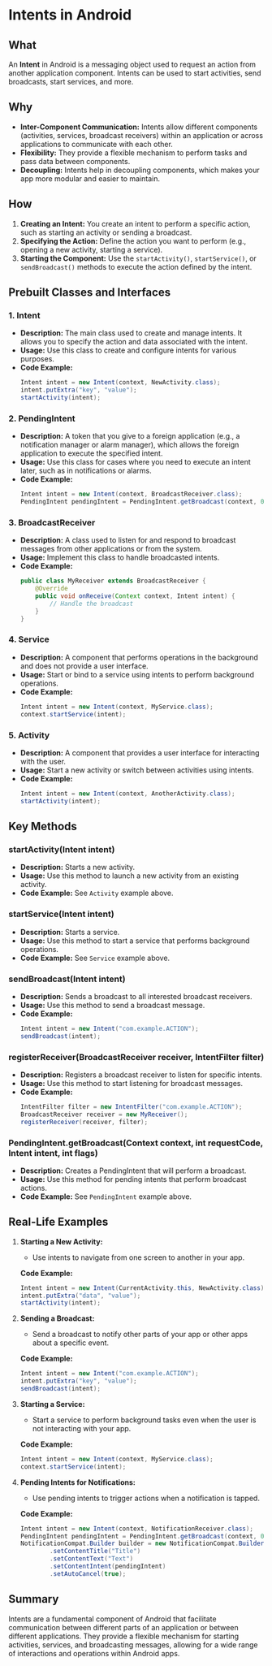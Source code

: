 # Intents in Android

## What

An **Intent** in Android is a messaging object used to request an action from another application component. Intents can be used to start activities, send broadcasts, start services, and more.

## Why

- **Inter-Component Communication:** Intents allow different components (activities, services, broadcast receivers) within an application or across applications to communicate with each other.
- **Flexibility:** They provide a flexible mechanism to perform tasks and pass data between components.
- **Decoupling:** Intents help in decoupling components, which makes your app more modular and easier to maintain.

## How

1. **Creating an Intent:** You create an intent to perform a specific action, such as starting an activity or sending a broadcast.
2. **Specifying the Action:** Define the action you want to perform (e.g., opening a new activity, starting a service).
3. **Starting the Component:** Use the `startActivity()`, `startService()`, or `sendBroadcast()` methods to execute the action defined by the intent.

## Prebuilt Classes and Interfaces

### 1. **Intent**
- **Description:** The main class used to create and manage intents. It allows you to specify the action and data associated with the intent.
- **Usage:** Use this class to create and configure intents for various purposes.
- **Code Example:**
  ```java
  Intent intent = new Intent(context, NewActivity.class);
  intent.putExtra("key", "value");
  startActivity(intent);
  ```

### 2. **PendingIntent**
- **Description:** A token that you give to a foreign application (e.g., a notification manager or alarm manager), which allows the foreign application to execute the specified intent.
- **Usage:** Use this class for cases where you need to execute an intent later, such as in notifications or alarms.
- **Code Example:**
  ```java
  Intent intent = new Intent(context, BroadcastReceiver.class);
  PendingIntent pendingIntent = PendingIntent.getBroadcast(context, 0, intent, 0);
  ```

### 3. **BroadcastReceiver**
- **Description:** A class used to listen for and respond to broadcast messages from other applications or from the system.
- **Usage:** Implement this class to handle broadcasted intents.
- **Code Example:**
  ```java
  public class MyReceiver extends BroadcastReceiver {
      @Override
      public void onReceive(Context context, Intent intent) {
          // Handle the broadcast
      }
  }
  ```

### 4. **Service**
- **Description:** A component that performs operations in the background and does not provide a user interface.
- **Usage:** Start or bind to a service using intents to perform background operations.
- **Code Example:**
  ```java
  Intent intent = new Intent(context, MyService.class);
  context.startService(intent);
  ```

### 5. **Activity**
- **Description:** A component that provides a user interface for interacting with the user.
- **Usage:** Start a new activity or switch between activities using intents.
- **Code Example:**
  ```java
  Intent intent = new Intent(context, AnotherActivity.class);
  startActivity(intent);
  ```

## Key Methods

### **startActivity(Intent intent)**
- **Description:** Starts a new activity.
- **Usage:** Use this method to launch a new activity from an existing activity.
- **Code Example:** See `Activity` example above.

### **startService(Intent intent)**
- **Description:** Starts a service.
- **Usage:** Use this method to start a service that performs background operations.
- **Code Example:** See `Service` example above.

### **sendBroadcast(Intent intent)**
- **Description:** Sends a broadcast to all interested broadcast receivers.
- **Usage:** Use this method to send a broadcast message.
- **Code Example:**
  ```java
  Intent intent = new Intent("com.example.ACTION");
  sendBroadcast(intent);
  ```

### **registerReceiver(BroadcastReceiver receiver, IntentFilter filter)**
- **Description:** Registers a broadcast receiver to listen for specific intents.
- **Usage:** Use this method to start listening for broadcast messages.
- **Code Example:**
  ```java
  IntentFilter filter = new IntentFilter("com.example.ACTION");
  BroadcastReceiver receiver = new MyReceiver();
  registerReceiver(receiver, filter);
  ```

### **PendingIntent.getBroadcast(Context context, int requestCode, Intent intent, int flags)**
- **Description:** Creates a PendingIntent that will perform a broadcast.
- **Usage:** Use this method for pending intents that perform broadcast actions.
- **Code Example:** See `PendingIntent` example above.

## Real-Life Examples

1. **Starting a New Activity:**
   - Use intents to navigate from one screen to another in your app.

   **Code Example:**
   ```java
   Intent intent = new Intent(CurrentActivity.this, NewActivity.class);
   intent.putExtra("data", "value");
   startActivity(intent);
   ```

2. **Sending a Broadcast:**
   - Send a broadcast to notify other parts of your app or other apps about a specific event.

   **Code Example:**
   ```java
   Intent intent = new Intent("com.example.ACTION");
   intent.putExtra("key", "value");
   sendBroadcast(intent);
   ```

3. **Starting a Service:**
   - Start a service to perform background tasks even when the user is not interacting with your app.

   **Code Example:**
   ```java
   Intent intent = new Intent(context, MyService.class);
   context.startService(intent);
   ```

4. **Pending Intents for Notifications:**
   - Use pending intents to trigger actions when a notification is tapped.

   **Code Example:**
   ```java
   Intent intent = new Intent(context, NotificationReceiver.class);
   PendingIntent pendingIntent = PendingIntent.getBroadcast(context, 0, intent, 0);
   NotificationCompat.Builder builder = new NotificationCompat.Builder(context, CHANNEL_ID)
           .setContentTitle("Title")
           .setContentText("Text")
           .setContentIntent(pendingIntent)
           .setAutoCancel(true);
   ```

## Summary

Intents are a fundamental component of Android that facilitate communication between different parts of an application or between different applications. They provide a flexible mechanism for starting activities, services, and broadcasting messages, allowing for a wide range of interactions and operations within Android apps.
